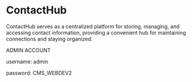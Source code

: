 # ContactHub
ContactHub serves as a centralized platform for storing, managing, and accessing contact information, providing a convenient hub for maintaining connections and staying organized.



ADMIN ACCOUNT

username: admin

password: CMS_WEBDEV2
